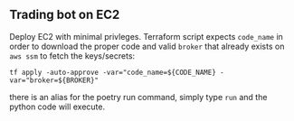 ## Trading bot on EC2

Deploy EC2 with minimal privleges. Terraform script expects `code_name` in order to download the proper code and valid `broker` that already exists on `aws ssm` to fetch the keys/secrets:
```
tf apply -auto-approve -var="code_name=${CODE_NAME} -var="broker=${BROKER}"
```

there is an alias for the poetry run command, simply type `run` and the python code will execute.
